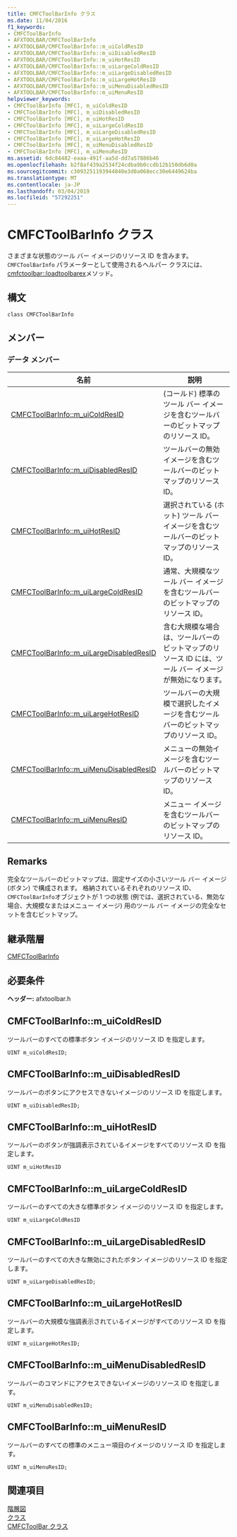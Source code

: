 ```yaml
---
title: CMFCToolBarInfo クラス
ms.date: 11/04/2016
f1_keywords:
- CMFCToolBarInfo
- AFXTOOLBAR/CMFCToolBarInfo
- AFXTOOLBAR/CMFCToolBarInfo::m_uiColdResID
- AFXTOOLBAR/CMFCToolBarInfo::m_uiDisabledResID
- AFXTOOLBAR/CMFCToolBarInfo::m_uiHotResID
- AFXTOOLBAR/CMFCToolBarInfo::m_uiLargeColdResID
- AFXTOOLBAR/CMFCToolBarInfo::m_uiLargeDisabledResID
- AFXTOOLBAR/CMFCToolBarInfo::m_uiLargeHotResID
- AFXTOOLBAR/CMFCToolBarInfo::m_uiMenuDisabledResID
- AFXTOOLBAR/CMFCToolBarInfo::m_uiMenuResID
helpviewer_keywords:
- CMFCToolBarInfo [MFC], m_uiColdResID
- CMFCToolBarInfo [MFC], m_uiDisabledResID
- CMFCToolBarInfo [MFC], m_uiHotResID
- CMFCToolBarInfo [MFC], m_uiLargeColdResID
- CMFCToolBarInfo [MFC], m_uiLargeDisabledResID
- CMFCToolBarInfo [MFC], m_uiLargeHotResID
- CMFCToolBarInfo [MFC], m_uiMenuDisabledResID
- CMFCToolBarInfo [MFC], m_uiMenuResID
ms.assetid: 6dc84482-eaaa-491f-aa5d-dd7a57886b46
ms.openlocfilehash: b2f8af439a2534f24cdba9b0ccdb12b150db6d0a
ms.sourcegitcommit: c3093251193944840e3d0a068ecc30e6449624ba
ms.translationtype: MT
ms.contentlocale: ja-JP
ms.lasthandoff: 03/04/2019
ms.locfileid: "57292251"
---
```

# <a name="cmfctoolbarinfo-class"></a>CMFCToolBarInfo クラス

さまざまな状態のツール バー イメージのリソース ID を含みます。 `CMFCToolBarInfo` パラメーターとして使用されるヘルパー クラスには、 [cmfctoolbar::loadtoolbarex](../../mfc/reference/cmfctoolbar-class.md#loadtoolbarex)メソッド。

## <a name="syntax"></a>構文

```
class CMFCToolBarInfo
```

## <a name="members"></a>メンバー

### <a name="data-members"></a>データ メンバー

|名前|説明|
|----------|-----------------|
|[CMFCToolBarInfo::m_uiColdResID](#m_uicoldresid)|(コールド) 標準のツール バー イメージを含むツールバーのビットマップのリソース ID。|
|[CMFCToolBarInfo::m_uiDisabledResID](#m_uidisabledresid)|ツールバーの無効イメージを含むツールバーのビットマップのリソース ID。|
|[CMFCToolBarInfo::m_uiHotResID](#m_uihotresid)|選択されている (ホット) ツール バー イメージを含むツールバーのビットマップのリソース ID。|
|[CMFCToolBarInfo::m_uiLargeColdResID](#m_uilargecoldresid)|通常、大規模なツール バー イメージを含むツールバーのビットマップのリソース ID。|
|[CMFCToolBarInfo::m_uiLargeDisabledResID](#m_uilargedisabledresid)|含む大規模な場合は、ツールバーのビットマップのリソース ID には、ツール バー イメージが無効になります。|
|[CMFCToolBarInfo::m_uiLargeHotResID](#m_uilargehotresid)|ツールバーの大規模で選択したイメージを含むツールバーのビットマップのリソース ID。|
|[CMFCToolBarInfo::m_uiMenuDisabledResID](#m_uimenudisabledresid)|メニューの無効イメージを含むツールバーのビットマップのリソース ID。|
|[CMFCToolBarInfo::m_uiMenuResID](#m_uimenuresid)|メニュー イメージを含むツールバーのビットマップのリソース ID。|

## <a name="remarks"></a>Remarks

完全なツールバーのビットマップは、固定サイズの小さいツール バー イメージ (ボタン) で構成されます。 格納されているそれぞれのリソース ID、`CMFCToolBarInfo`オブジェクトが 1 つの状態 (例では、選択されている、無効な場合、大規模なまたはメニュー イメージ) 用のツール バー イメージの完全なセットを含むビットマップ。

## <a name="inheritance-hierarchy"></a>継承階層

[CMFCToolBarInfo](../../mfc/reference/cmfctoolbarinfo-class.md)

## <a name="requirements"></a>必要条件

**ヘッダー:** afxtoolbar.h

##  <a name="m_uicoldresid"></a>  CMFCToolBarInfo::m_uiColdResID

ツールバーのすべての標準ボタン イメージのリソース ID を指定します。

```
UINT m_uiColdResID;
```

##  <a name="m_uidisabledresid"></a>  CMFCToolBarInfo::m_uiDisabledResID

ツールバーのボタンにアクセスできないイメージのリソース ID を指定します。

```
UINT m_uiDisabledResID;
```

##  <a name="m_uihotresid"></a>  CMFCToolBarInfo::m_uiHotResID

ツールバーのボタンが強調表示されているイメージをすべてのリソース ID を指定します。

```
UINT m_uiHotResID
```

##  <a name="m_uilargecoldresid"></a>  CMFCToolBarInfo::m_uiLargeColdResID

ツールバーのすべての大きな標準ボタン イメージのリソース ID を指定します。

```
UINT m_uiLargeColdResID
```

##  <a name="m_uilargedisabledresid"></a>  CMFCToolBarInfo::m_uiLargeDisabledResID

ツールバーのすべての大きな無効にされたボタン イメージのリソース ID を指定します。

```
UINT m_uiLargeDisabledResID;
```

##  <a name="m_uilargehotresid"></a>  CMFCToolBarInfo::m_uiLargeHotResID

ツールバーの大規模な強調表示されているイメージがすべてのリソース ID を指定します。

```
UINT m_uiLargeHotResID;
```

##  <a name="m_uimenudisabledresid"></a>  CMFCToolBarInfo::m_uiMenuDisabledResID

ツールバーのコマンドにアクセスできないイメージのリソース ID を指定します。

```
UINT m_uiMenuDisabledResID;
```

##  <a name="m_uimenuresid"></a>  CMFCToolBarInfo::m_uiMenuResID

ツールバーのすべての標準のメニュー項目のイメージのリソース ID を指定します。

```
UINT m_uiMenuResID;
```

## <a name="see-also"></a>関連項目

[階層図](../../mfc/hierarchy-chart.md)<br/>
[クラス](../../mfc/reference/mfc-classes.md)<br/>
[CMFCToolBar クラス](../../mfc/reference/cmfctoolbar-class.md)
